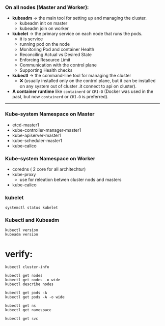 ### On all nodes (Master and Worker):

* **kubeadm** → the main tool for setting up and managing the cluster.
  * kubeadm init on master
  * kubeadm join on worker
* **kubelet** → the primary service on each node that runs the pods.
   * it is service
   * running pod on the node
   * Monitoring Pod and container Health
   * Reconciling Actual vs Desired State
   * Enforcing Resource Limit
   * Communication with the control plane
   * Supporting Health checks
* **kubectl** → the command-line tool for managing the cluster
  * :x: (usually installed only on the control plane, but it can be installed on any system out of cluster .it connect to api on cluster).
* **A container runtime** like `containerd` or `CRI-O` (Docker was used in the past, but now `containerd` or `CRI-O` is preferred).
-----------------------------------------------------------------------
### Kube-system Namespace on Master
- etcd-master1
- kube-controller-manager-master1
- kube-apiserver-master1
- kube-scheduler-master1
- kube-calico
  
### Kube-system Namespace on Worker
- coredns ( 2 core for all architechtur)
- kube-proxy
    * use for releation betwen cluster nods and masters
- kube-calico

### kubelet
```
systemctl status kubelet
```

### Kubectl and Kubeadm
```
kubectl version
kubeadm version
```

# verify:
```
kubectl cluster-info
```

```
kubectl get nodes
kubectl get nodes -o wide
kubectl describe nodes
```

```
kubectl get pods -A
kubectl get pods -A -o wide
```

```
kubectl get ns
kubectl get namespace
```

```
kubectl get svc
```

